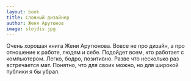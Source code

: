 ```yaml
---
layout: book
title: Сложный дизайнер
author: Женя Арутюнов
image: slojdis.jpg
---
```


Очень хорошая книга Жени Арутюнова. Вовсе не про дизайн, а про отношение к
работе, людям и себе. Подойдет всем, кто работает с компьютером. Легко, бодро,
позитивно. Разве что несколько раз встречается мат. Понятно, что для своих
можно, но для широкой публики я бы убрал.
